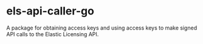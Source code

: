 # els-api-caller-go

A package for obtaining access keys and using access keys to make signed API calls to the Elastic Licensing API. 
